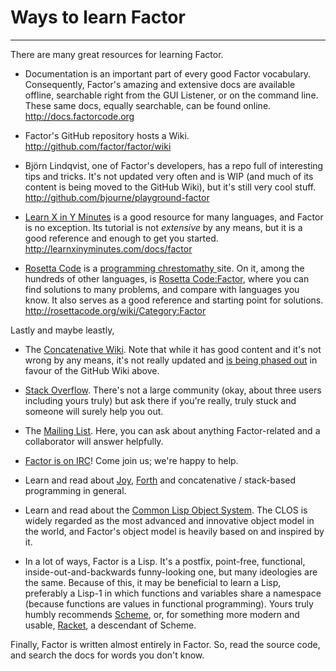 # Ways to learn Factor

---

There are many great resources for learning Factor.

* Documentation is an important part of every good Factor vocabulary. Consequently, Factor's amazing and extensive docs are available offline, searchable right from the GUI Listener, or on the command line. These same docs, equally searchable, can be found online. <br /> <http://docs.factorcode.org>

* Factor's GitHub repository hosts a Wiki. <br /> <http://github.com/factor/factor/wiki>

* Björn Lindqvist, one of Factor's developers, has a repo full of interesting tips and tricks. It's not updated very often and is WIP (and much of its content is being moved to the GitHub Wiki), but it's still very cool stuff. <br /> <http://github.com/bjourne/playground-factor>

* [Learn X in Y Minutes](http://learnxinyminutes.com) is a good resource for many languages, and Factor is no exception. Its tutorial is not *extensive* by any means, but it is a good reference and enough to get you started. <br /> <http://learnxinyminutes.com/docs/factor>

* [Rosetta Code](http://rosettacode.org/wiki/Rosetta_Code) is a [programming chrestomathy ](https://en.wikipedia.org/wiki/Chrestomathy) site. On it, among the hundreds of other languages, is [Rosetta Code:Factor](https://rosettacode.org/wiki/Category:Factor), where you can find solutions to many problems, and compare with languages you know. It also serves as a good reference and starting point for solutions. <br /> <http://rosettacode.org/wiki/Category:Factor>

Lastly and maybe leastly,

* The [Concatenative Wiki](concatenative.org/wiki/view/Factor). Note that while it has good content and it's not wrong by any means, it's not really updated and [is being phased out](https://github.com/factor/factor/issues/706) in favour of the GitHub Wiki above.

* [Stack Overflow](http://stackoverflow.com/questions/tagged/factor-lang). There's not a large community (okay, about three users including yours truly) but ask there if you're really, truly stuck and someone will surely help you out.

* The [Mailing List](http://concatenative.org/wiki/view/Factor/Mailing%20list). Here, you can ask about anything Factor-related and a collaborator will answer helpfully.

* [Factor is on IRC](http://concatenative.org/wiki/view/Concatenative%20IRC%20channel)! Come join us; we're happy to help.

* Learn and read about [Joy](http://enwp.org/Joy_%28programming_language%29), [Forth](http://enwp.org/Forth_%28programming_language%29) and concatenative / stack-based programming in general.

* Learn and read about the [Common Lisp Object System](http://enwp.org/Common_Lisp_Object_System). The CLOS is widely regarded as the most advanced and innovative object model in the world, and Factor's object model is heavily based on and inspired by it.

* In a lot of ways, Factor is a Lisp. It's a postfix, point-free, functional, inside-out-and-backwards funny-looking one, but many ideologies are the same. Because of this, it may be beneficial to learn a Lisp, preferably a Lisp-1 in which functions and variables share a namespace (because functions are values in functional programming). Yours truly humbly recommends [Scheme](http://schemers.org), or, for something more modern and usable, [Racket](http://racket-lang.org), a descendant of Scheme.

Finally, Factor is written almost entirely in Factor. So, read the source code, and search the docs for words you don't know.